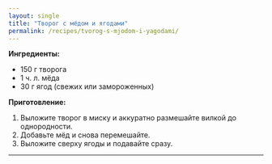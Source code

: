 ```yaml
---
layout: single
title: "Творог с мёдом и ягодами"
permalink: /recipes/tvorog-s-mjodom-i-yagodami/
---
```


**Ингредиенты:**
- 150 г творога  
- 1 ч. л. мёда  
- 30 г ягод (свежих или замороженных)  

**Приготовление:**
1. Выложите творог в миску и аккуратно размешайте вилкой до однородности.  
2. Добавьте мёд и снова перемешайте.  
3. Выложите сверху ягоды и подавайте сразу.  

---
